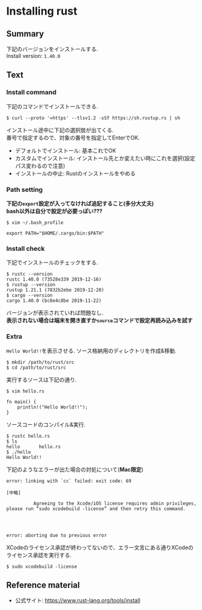 # Installing rust

## Summary

下記のバージョンをインストールする.  
Install version: `1.40.0`  

## Text

### Install command

下記のコマンドでインストールできる.  

```
$ curl --proto '=https' --tlsv1.2 -sSf https://sh.rustup.rs | sh
```

インストール途中に下記の選択肢が出てくる.  
番号で指定するので、対象の番号を指定してEnterでOK.  

- デフォルトでインストール: 基本これでOK
- カスタムでインストール: インストール先とか変えたい時にこれを選択(設定パス変わるので注意)
- インストールの中止: Rustのインストールをやめる

### Path setting

**下記の`export`設定が入ってなければ追記すること(多分大丈夫)**  
**bash以外は自分で設定が必要っぽい???**  

```
$ vim ~/.bash_profile

export PATH="$HOME/.cargo/bin:$PATH"
```

### Install check

下記でインストールのチェックをする.  

```
$ rustc --version
rustc 1.40.0 (73528e339 2019-12-16)
$ rustup --version
rustup 1.21.1 (7832b2ebe 2019-12-20)
$ cargo --version
cargo 1.40.0 (bc8e4c8be 2019-11-22)
```

バージョンが表示されていれば問題なし.  
**表示されない場合は端末を開き直すか`source`コマンドで設定再読み込みを試す**  

### Extra

`Hello World!!`を表示させる. 
ソース格納用のディレクトリを作成&移動.  

```
$ mkdir /path/to/rust/src
$ cd /path/to/rust/src
```

実行するソースは下記の通り.  

```
$ vim hello.rs

fn main() {
    println!("Hello World!!");
}
```

ソースコードのコンパイル&実行.  

```
$ rustc hello.rs
$ ls
hello		hello.rs
$ ./hello 
Hello World!!
```

下記のようなエラーが出た場合の対処について(**Mac限定**)  

```
error: linking with `cc` failed: exit code: 69

[中略]

          Agreeing to the Xcode/iOS license requires admin privileges, please run “sudo xcodebuild -license” and then retry this command.
          
          
          

error: aborting due to previous error
```

XCodeのライセンス承認が終わってないので、エラー文言にある通りXCodeのライセンス承認を実行する.  

```
$ sudo xcodebuild -license
```

## Reference material
- 公式サイト: https://www.rust-lang.org/tools/install

